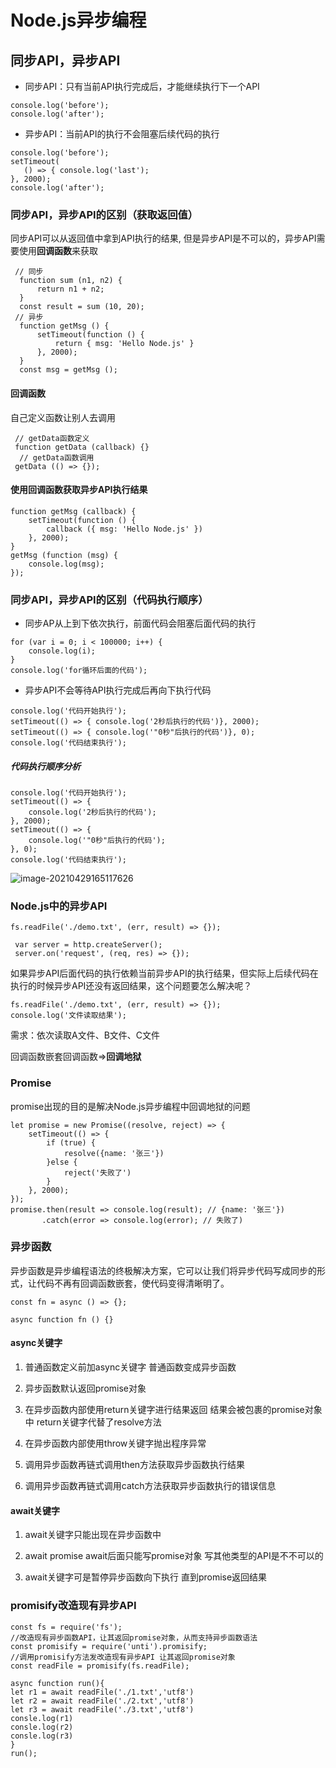 # Node.js异步编程

## 同步API，异步API

+ 同步API：只有当前API执行完成后，才能继续执行下一个API 

```
console.log('before');
console.log('after');
```

+ 异步API：当前API的执行不会阻塞后续代码的执行

```
console.log('before');
setTimeout(
   () => { console.log('last');
}, 2000);
console.log('after');
```

### 同步API，异步API的区别（获取返回值）

同步API可以从返回值中拿到API执行的结果, 但是异步API是不可以的，异步API需要使用**回调函数**来获取

 ```
  // 同步
   function sum (n1, n2) { 
       return n1 + n2;
   } 
   const result = sum (10, 20);
  // 异步
   function getMsg () { 
       setTimeout(function () { 
           return { msg: 'Hello Node.js' }
       }, 2000);
   }
   const msg = getMsg ();
 ```

#### 回调函数

自己定义函数让别人去调用

```
 // getData函数定义
 function getData (callback) {}
  // getData函数调用
 getData (() => {});
```

#### 使用回调函数获取异步API执行结果

```
function getMsg (callback) {
    setTimeout(function () {
        callback ({ msg: 'Hello Node.js' })
    }, 2000);
}
getMsg (function (msg) { 
    console.log(msg);
});
```

### 同步API，异步API的区别（代码执行顺序）

+ 同步AP从上到下依次执行，前面代码会阻塞后面代码的执行

```
for (var i = 0; i < 100000; i++) { 
    console.log(i);
}
console.log('for循环后面的代码');
```

+ 异步API不会等待API执行完成后再向下执行代码

```
console.log('代码开始执行'); 
setTimeout(() => { console.log('2秒后执行的代码')}, 2000);
setTimeout(() => { console.log('"0秒"后执行的代码')}, 0); 
console.log('代码结束执行');
```

##### 代码执行顺序分析

```
console.log('代码开始执行');
setTimeout(() => {
    console.log('2秒后执行的代码');
}, 2000); 
setTimeout(() => {
    console.log('"0秒"后执行的代码');
}, 0);
console.log('代码结束执行');
```

![image-20210429165117626](C:\Users\13272\AppData\Roaming\Typora\typora-user-images\image-20210429165117626.png)

### Node.js中的异步API

```
fs.readFile('./demo.txt', (err, result) => {});
```

```
 var server = http.createServer();
 server.on('request', (req, res) => {});
```

如果异步API后面代码的执行依赖当前异步API的执行结果，但实际上后续代码在执行的时候异步API还没有返回结果，这个问题要怎么解决呢？

```
fs.readFile('./demo.txt', (err, result) => {});
console.log('文件读取结果');
```

需求：依次读取A文件、B文件、C文件

回调函数嵌套回调函数=>**回调地狱**

### Promise

promise出现的目的是解决Node.js异步编程中回调地狱的问题

```
let promise = new Promise((resolve, reject) => {
    setTimeout(() => {
        if (true) {
            resolve({name: '张三'})
        }else {
            reject('失败了') 
        } 
    }, 2000);
});
promise.then(result => console.log(result); // {name: '张三'})
       .catch(error => console.log(error); // 失败了)
```

### 异步函数

异步函数是异步编程语法的终极解决方案，它可以让我们将异步代码写成同步的形式，让代码不再有回调函数嵌套，使代码变得清晰明了。

```
const fn = async () => {};
```

```
async function fn () {}
```

#### async关键字

1. 普通函数定义前加async关键字 普通函数变成异步函数
2. 异步函数默认返回promise对象
3. 在异步函数内部使用return关键字进行结果返回 结果会被包裹的promise对象中 return关键字代替了resolve方法
4. 在异步函数内部使用throw关键字抛出程序异常
5. 调用异步函数再链式调用then方法获取异步函数执行结果

6. 调用异步函数再链式调用catch方法获取异步函数执行的错误信息

#### await关键字

1. await关键字只能出现在异步函数中
2. await promise await后面只能写promise对象 写其他类型的API是不不可以的

3. await关键字可是暂停异步函数向下执行 直到promise返回结果

### promisify改造现有异步API

```
const fs = require('fs');
//改造现有异步函数API，让其返回promise对象，从而支持异步函数语法
const promisify = require('unti').promisify;
//调用promisify方法发改造现有异步API 让其返回promise对象
const readFile = promisify(fs.readFile);

async function run(){
let r1 = await readFile('./1.txt','utf8')
let r2 = await readFile('./2.txt','utf8')
let r3 = await readFile('./3.txt','utf8')
consle.log(r1)
consle.log(r2)
consle.log(r3)
}
run();
```



